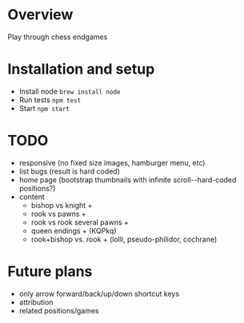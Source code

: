 # Overview

Play through chess endgames

# Installation and setup

* Install node `brew install node`
* Run tests `npm test`
* Start `npm start`

# TODO

- responsive (no fixed size images, hamburger menu, etc)
- list bugs (result is hard coded)
- home page (bootstrap thumbnails with infinite scroll--hard-coded positions?)
- content
    - bishop vs knight +
    - rook vs pawns +
    - rook vs rook several pawns +
    - queen endings + (KQPkq)
    - rook+bishop vs. rook + (lolli, pseudo-philidor, cochrane)

# Future plans

- only arrow forward/back/up/down shortcut keys
- attribution
- related positions/games
